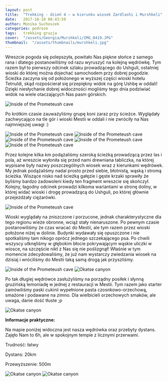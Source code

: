 ```yaml
---
layout: post
title:  "Trekking - dzień 4 – w kierunku wiosek Zardlashi i Murshkeli"
date:   2017-10-10 08:43:59
author: Monika Suchoszek
categories: podroze
tags:	trekking gruzja
cover:  "/assets/Georgia/Murshkeli/IMG_0419.JPG"
thumbnail:  "/assets/thumbnails/murshkeli.jpg"
---
```



Wreszcie pogoda się polepszyła, powitało Nas piękne słońce z samego rana i dlatego postanowiliśmy od razu wyruszyć na kolejną wędrówkę. 
Tym razem był to pierwszy odcinek szlaku prowadzącego do Ushguli, ostatniej wioski do której można dojechać samochodem przy dobrej pogodzie. 
Ścieżka zaczyna się od położonego w wyższej części wioski hotelu Tetnuldi, skąd rozpościerał się przepiękny widok na górę Ushbę w oddali! 
Dzięki niesłychanie dobrej widoczności mogliśmy tego dnia podziwiać widok na wiele otaczających Nas pasm górskich.

<img src="/assets/Georgia/Murshkeli/IMG_0374.JPG" alt="Inside of the Prometeush cave" />

Po krótkim czasie zauważyliśmy grupę koni zaraz przy ścieżce. Wyglądały zachwycająco na tle gór i wioski Mestii w oddali i nie zwróciły na Nas 
najmniejszej uwagi :)

<img src="/assets/Georgia/Murshkeli/IMG_0383.JPG" alt="Inside of the Prometeush cave" />

<img src="/assets/Georgia/Murshkeli/IMG_0375.JPG" alt="Inside of the Prometeush cave" />

<img src="/assets/Georgia/Murshkeli/IMG_0381.JPG" alt="Inside of the Prometeush cave" />

<img src="/assets/Georgia/Murshkeli/IMG_0376.JPG" alt="Inside of the Prometeush cave" />

<img src="/assets/Georgia/Murshkeli/IMG_0390.JPG" alt="Inside of the Prometeush cave" />

Przez kolejne kilka km podążaliśmy szeroką ścieżką prowadzącą przez las i pola, aż wreszcie wyłoniła się przed nami drewniana tabliczka, na 
której wypisane były nazwy poszczególnych wiosek wraz z kierunkami wędrówek. My jednak podążaliśmy nadal prosto przed siebie, błotnistą, wąską 
i stromą ścieżka. Wiszące nisko nad ścieżką gałęzie i gęste krzaki sprawiły że byliśmy bardzo zadowoleni kiedy ten fragment wreszcie się skończył.
 Kolejny, łagodny odcinek prowadzi kilkoma wariantami w stronę doliny, w której widać wioski i drogę prowadzącą do Ushguli, po której głównie 
 przejeżdżały ciężarówki.
 
<img src="/assets/Georgia/Murshkeli/IMG_0401.JPG" alt="Inside of the Prometeush cave" />

Wioski wyglądały na zniszczone i porzucone, jednak charakterystyczne dla tego regionu wieże obronne, wciąż stały nienaruszone. Po pewnym czasie 
postanowiliśmy że czas wracać do Mestii, ale tym razem przez wioski położone niżej w dolinie. Budynki wydawały się opuszczone i nie spotkaliśmy 
tam nikogo oprócz jednego szczekającego psa.
Po chwili wszyscy utknęliśmy w głębokim błocie pokrywającym wąskie uliczki w wiosce, na szczęście nikt z Nas się nie poślizgnął! Właśnie w tym 
momencie zdecydowaliśmy, że już nam wystarczy zwiedzania wiosek na dzisiaj i wróciliśmy do Mestii taką samą drogą jak przyszliśmy.

<img src="/assets/Georgia/Murshkeli/IMG_0421.JPG" alt="Inside of the Prometeush cave" />

<img src="/assets/Georgia/Murshkeli/IMG_0430.JPG" alt="Okatse canyon" />

Po tak długiej wędrówce zasłużyliśmy na porządny posiłek i słynną gruzińską lemoniadę w jednej z restauracji w Mestii. Tym razem jako starter 
zamówiliśmy paski cukinii wypełnione pasta czosnkowo-orzechową, smażone i podawane na zimno. Dla wielbicieli orzechowych smaków, ale uwaga, danie 
dość tłuste ;p

<img src="/assets/Georgia/Murshkeli/IMG_185037198.JPG" alt="Okatse canyon" />


__Informacje praktyczne:__

Na mapie poniżej widoczna jest nasza wędrówka oraz przebyty dystans. Zajęło Nam to 6h, ale w spokojnym tempie z licznymi przerwami.

Trudność: łatwy

Dystans: 20km

Przewyższenie: 500m

<img src="/assets/Georgia/Murshkeli/Screenshot-08-30-26.JPG" alt="Okatse canyon" />

<img src="/assets/Georgia/Murshkeli/IMG-20171027-murshkeli2.JPG" alt="Okatse canyon" />


